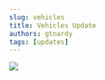 ```yaml
---
slug: vehicles
title: Vehicles Update
authors: gtnardy
tags: [updates]
---
```



![](/img/blog/updates/transformers.webp)
